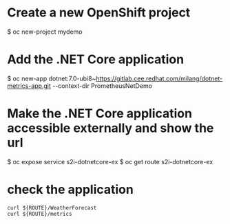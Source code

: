 # Create a new OpenShift project
$ oc new-project mydemo

# Add the .NET Core application
$ oc new-app dotnet:7.0-ubi8~https://gitlab.cee.redhat.com/milang/dotnet-metrics-app.git --context-dir PrometheusNetDemo

# Make the .NET Core application accessible externally and show the url
$ oc expose service s2i-dotnetcore-ex
$ oc get route s2i-dotnetcore-ex

# check the application

```
curl ${ROUTE}/WeatherForecast
curl ${ROUTE}/metrics
```
